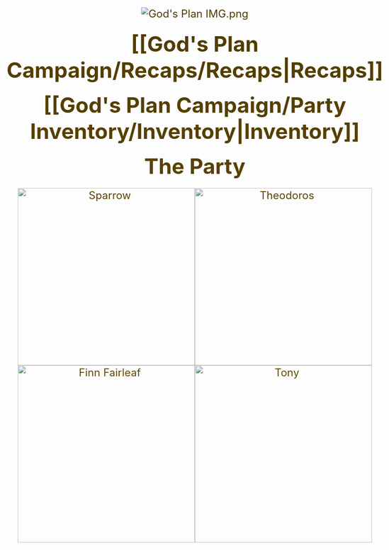 ```yaml
---
{"dg-publish":true,"permalink":"/god-s-plan-campaign/god-s-plan-campaign/","created":"","updated":""}
---
```


![God's Plan IMG.png](/img/user/z_Assets/God's%20Plan%20IMG.png)


# [[God's Plan Campaign/Recaps/Recaps\|Recaps]]
# [[God's Plan Campaign/Party Inventory/Inventory\|Inventory]]


<!DOCTYPE html>
<html>
<head>
    <title>The Party</title>
    <style>
        body {
            text-align: center;
            background-image: linear-gradient(to bottom, #4C3800, #A77D00);
            -webkit-background-clip: text;
            -webkit-text-fill-color: transparent;
            font-size: 24px;
        }
        .image-grid {
            display: grid;
            grid-template-columns: 1fr 1fr;
            grid-gap: 0;
            text-align: center;
            margin: 0 auto;
            max-width: 800px;
        }
        .image-grid a {
            text-decoration: none;
        }
        .image-grid img {
            width: 100%;
            height: 400px; /* Fixed height for all images */
            object-fit: cover;
        }
        h1 {
            margin: 20px 0;
        }
    </style>
</head>
<body>
    <h1>The Party</h1>
    <div class="image-grid">
        <a href="https://the-beastlands.vercel.app/god-s-plan-campaign/party/sparrow/">
            <img src="https://i.imgur.com/Go4KEZU.png" alt="Sparrow">
        </a>
        <a href="https://the-beastlands.vercel.app/god-s-plan-campaign/party/theodoros/">
            <img src="https://i.imgur.com/ebozQmo.png" alt="Theodoros">
        </a>
        <a href="https://the-beastlands.vercel.app/god-s-plan-campaign/party/finn-fairleaf/">
            <img src="https://i.imgur.com/uYjnfry.png" alt="Finn Fairleaf">
        </a>
        <a href="https://the-beastlands.vercel.app/god-s-plan-campaign/party/tony-garp/">
            <img src="https://i.imgur.com/xrMzFFG.png" alt="Tony">
        </a>
    </div>
</body>
</html>



